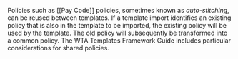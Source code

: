 Policies such as [[Pay Code]] policies, sometimes known as *auto-stitching*, can be reused between templates. If a template import identifies an existing policy that is also in the template to be imported, the existing policy will be used by the template. The old policy will subsequently be transformed into a common policy. The WTA Templates Framework Guide includes particular considerations for shared policies.
